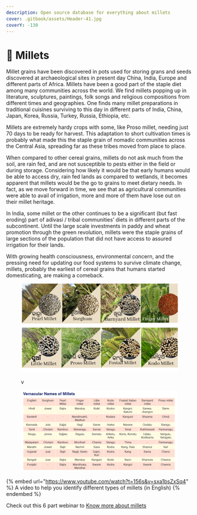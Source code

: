 ```yaml
---
description: Open source database for everything about millets
cover: .gitbook/assets/Header-41.jpg
coverY: -130
---
```


# 👋 Millets

Millet grains have been discovered in pots used for storing grans and seeds discovered at archaeological sites in present day China, India, Europe and different parts of Africa. Millets have been a good part of the staple diet among many communities across the world. We find millets popping up in literature, sculptures, paintings,  folk songs and religious compositions from different times and geographies. One finds many millet preparations in traditional cuisines surviving to this day in different parts of India, China, Japan, Korea, Russia, Turkey, Russia, Ethiopia, etc.



Millets are extremely hardy crops with some, like Proso millet, needing just 70 days to be ready for harvest. This adaptation to short cultivation times is probably what made this the staple grain of nomadic communities across the Central Asia, spreading far as these tribes moved from place to place.

When compared to other cereal grains, millets do not ask much from the soil, are rain fed, and are not susceptible to pests either in the field or during storage. Considering how likely it would be that early humans would be able to access dry, rain fed lands as compared to wetlands, it becomes apparent that millets would be the go to grains to meet dietary needs. In fact, as we move forward in time, we see that as agricultural communities were able to avail of irrigation, more and more of them have lose out on their millet heritage.

In India, some millet or the other continues to be a significant (but fast eroding) part of adivasi / tribal communities’ diets in different parts of the subcontinent. Until the large scale investments in paddy and wheat promotion through the green revolution, millets were the staple grains of large sections of the population that did not have access to assured irrigation for their lands.

With growing health consciousness, environmental concern, and the pressing need for updating our food systems to survive climate change, millets, probably the earliest of cereal grains that humans started domesticating, are making a comeback.

<figure><img src=".gitbook/assets/millets-in-Odia-1024x576.png" alt=""><figcaption><p> v</p></figcaption></figure>

<figure><img src=".gitbook/assets/image (22).png" alt=""><figcaption></figcaption></figure>

{% embed url="https://www.youtube.com/watch?t=156s&v=sxa1bsZxSq4" %}
A video to help you identify different types of millets (in English)
{% endembed %}

Check out this 6 part webinar to [Know more about millets](https://youtube.com/playlist?list=PLnZpIRzV27RTR7Lsmdsm4MtvXrm2gjpg6)&#x20;
